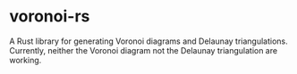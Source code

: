 # voronoi-rs
A Rust library for generating Voronoi diagrams and Delaunay triangulations. Currently, neither the Voronoi diagram not the Delaunay triangulation are working.
